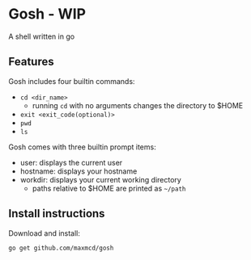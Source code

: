# Gosh - **WIP**

A shell written in go

## Features

Gosh includes four builtin commands:
- `cd <dir_name>`
  - running `cd` with no arguments changes the directory to $HOME
- `exit <exit_code(optional)>`
- `pwd`
- `ls`

Gosh comes with three builtin prompt items:
- user: displays the current user
- hostname: displays your hostname
- workdir: displays your current working directory
  - paths relative to $HOME are printed as `~/path`

## Install instructions

Download and install:
```bash
go get github.com/maxmcd/gosh
```
